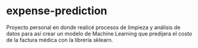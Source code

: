 # expense-prediction

Proyecto personal en donde realicé procesos de
limpieza y análisis de datos para así crear un modelo de
Machine Learning que predijera el costo de la factura
médica con la librería sklearn.
